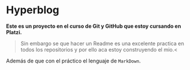 # Hyperblog
**Este es un proyecto en el curso de Git y GitHub que estoy cursando en Platzi.**
> Sin embargo se que hacer un Readme es una excelente practica en todos los repositorios y por ello aca estoy construyendo el mio.<

Además de que con el práctico el lenguaje de `MarkDown`.
